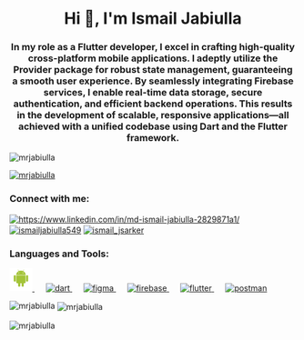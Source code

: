 <h1 align="center">Hi 👋, I'm Ismail Jabiulla</h1>
<h3 align="center">In my role as a Flutter developer, I excel in crafting high-quality cross-platform mobile applications. I adeptly utilize the Provider package for robust state management, guaranteeing a smooth user experience. By seamlessly integrating Firebase services, I enable real-time data storage, secure authentication, and efficient backend operations. This results in the development of scalable, responsive applications—all achieved with a unified codebase using Dart and the Flutter framework.</h3>

<p align="left"> <img src="https://komarev.com/ghpvc/?username=mrjabiulla&label=Profile%20views&color=0e75b6&style=flat" alt="mrjabiulla" /> </p>

<p align="left"> <a href="https://github.com/ryo-ma/github-profile-trophy"><img src="https://github-profile-trophy.vercel.app/?username=mrjabiulla" alt="mrjabiulla" /></a> </p>

<h3 align="left">Connect with me:</h3>
<p align="left">
<a href="https://linkedin.com/in/https://www.linkedin.com/in/md-ismail-jabiulla-2829871a1/" target="blank"><img align="center" src="https://raw.githubusercontent.com/rahuldkjain/github-profile-readme-generator/master/src/images/icons/Social/linked-in-alt.svg" alt="https://www.linkedin.com/in/md-ismail-jabiulla-2829871a1/" height="30" width="40" /></a>
<a href="https://fb.com/ismailjabiulla549" target="blank"><img align="center" src="https://raw.githubusercontent.com/rahuldkjain/github-profile-readme-generator/master/src/images/icons/Social/facebook.svg" alt="ismailjabiulla549" height="30" width="40" /></a>
<a href="https://instagram.com/ismail_jsarker" target="blank"><img align="center" src="https://raw.githubusercontent.com/rahuldkjain/github-profile-readme-generator/master/src/images/icons/Social/instagram.svg" alt="ismail_jsarker" height="30" width="40" /></a>
</p>

<h3 align="left">Languages and Tools:</h3>
<p align="left">
  <a href="https://developer.android.com" target="_blank" rel="noreferrer">
    <img src="https://raw.githubusercontent.com/devicons/devicon/master/icons/android/android-original-wordmark.svg" alt="android" width="40" height="40"/>
  </a>
  &nbsp;&nbsp;&nbsp;&nbsp;
  <a href="https://dart.dev" target="_blank" rel="noreferrer">
    <img src="https://www.vectorlogo.zone/logos/dartlang/dartlang-icon.svg" alt="dart" width="40" height="40"/>
  </a>
  &nbsp;&nbsp;&nbsp;&nbsp;
  <a href="https://www.figma.com/" target="_blank" rel="noreferrer">
    <img src="https://www.vectorlogo.zone/logos/figma/figma-icon.svg" alt="figma" width="40" height="40"/>
  </a>
  &nbsp;&nbsp;&nbsp;&nbsp;
  <a href="https://firebase.google.com/" target="_blank" rel="noreferrer">
    <img src="https://www.vectorlogo.zone/logos/firebase/firebase-icon.svg" alt="firebase" width="40" height="40"/>
  </a>
  &nbsp;&nbsp;&nbsp;&nbsp;
  <a href="https://flutter.dev" target="_blank" rel="noreferrer">
    <img src="https://www.vectorlogo.zone/logos/flutterio/flutterio-icon.svg" alt="flutter" width="40" height="40"/>
  </a>
  &nbsp;&nbsp;&nbsp;&nbsp;
  <a href="https://postman.com" target="_blank" rel="noreferrer">
    <img src="https://www.vectorlogo.zone/logos/getpostman/getpostman-icon.svg" alt="postman" width="40" height="40"/>
  </a>
</p>


<p><img align="left" src="https://github-readme-stats.vercel.app/api/top-langs?username=mrjabiulla&show_icons=true&locale=en&layout=compact" alt="mrjabiulla" /></p>

<p>&nbsp;<img align="center" src="https://github-readme-stats.vercel.app/api?username=mrjabiulla&show_icons=true&locale=en" alt="mrjabiulla" /></p>

<p><img align="center" src="https://github-readme-streak-stats.herokuapp.com/?user=mrjabiulla&" alt="mrjabiulla" /></p>
